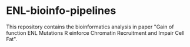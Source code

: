 # ENL-bioinfo-pipelines
This repository contains the bioinformatics analysis in paper "Gain of function ENL Mutations R einforce Chromatin Recruitment and Impair Cell Fat". 



